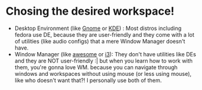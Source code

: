 # Chosing the desired workspace!

 - Desktop Environment (like [Gnome](https://www.gnome.org/) or [KDE](https://kde.org/)) : Most distros including fedora use DE, because they are user-friendly and they come with a lot of utilities (like audio configs) that a mere Window Manager doesn't have.
 - Window Manager (like [awesome](awesomewm.org) or [i3](i3wm.org)): They don't have utilities like DEs and they are NOT user-friendly :| but when you learn how to work with them, you're gonna love WM. because you can navigate through windows and workspaces without using mouse (or less using mouse), like who doesn't want that?!
 I personally use both of them.  

